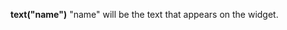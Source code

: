 <a name="text"></a> **text("name")** "name" will be the text that appears on the widget.

<!--UPDATE WIDGET_IN_CSOUND
    SIdent sprintf "text(\"TextOff %f\", \"TextOn %f\") ", rnd(100), rnd(100)
    SIdentifier strcat SIdentifier, SIdent
--->